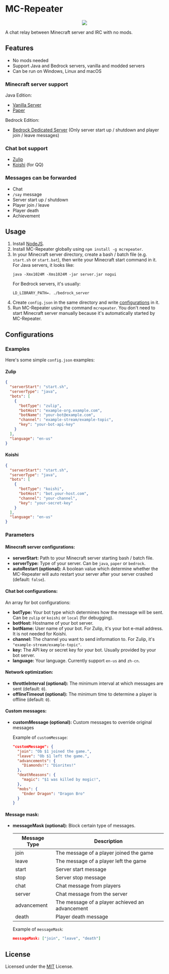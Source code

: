 # MC-Repeater

<p align="center"><img src="https://user-images.githubusercontent.com/20534082/69478424-119c6200-0e2d-11ea-979b-cafd2d1daf49.png"/></p>

A chat relay between Minecraft server and IRC with no mods.

## Features

+ No mods needed
+ Support Java and Bedrock servers, vanilla and modded servers
+ Can be run on Windows, Linux and macOS

### Minecraft server support

Java Edition:
+ [Vanilla Server](https://www.minecraft.net/download/server)
+ [Paper](https://papermc.io/)

Bedrock Edition:
+ [Bedrock Dedicated Server](https://www.minecraft.net/download/server/bedrock) (Only server start up / shutdown and player join / leave messages)

### Chat bot support

+ [Zulip](https://zulipchat.com/)
+ [Koishi](https://koishi.js.org/) (for QQ)

### Messages can be forwarded

+ Chat
+ `/say` message
+ Server start up / shutdown
+ Player join / leave
+ Player death
+ Achievement

## Usage

1. Install [NodeJS](https://nodejs.org/).
2. Install MC-Repeater globally using `npm install -g mcrepeater`.
3. In your Minecraft server directory, create a bash / batch file (e.g. `start.sh` or `start.bat`), then write your Minecraft start command in it. For Java servers, it looks like:
    ```
    java -Xmx1024M -Xms1024M -jar server.jar nogui
    ```
    For Bedrock servers, it's usually:
    ```
    LD_LIBRARY_PATH=. ./bedrock_server
    ```
4. Create `config.json` in the same directory and write [configurations](#configurations) in it.
5. Run MC-Repeater using the command `mcrepeater`. You don't need to start Minecraft server manually because it's automatically started by MC-Repeater.

## Configurations

### Examples

Here's some simple `config.json` examples:

#### Zulip

```json
{
  "serverStart": "start.sh",
  "serverType": "java",
  "bots": [
    {
      "botType": "zulip",
      "botHost": "example-org.example.com",
      "botName": "your-bot@example.com",
      "channel": "example-stream/example-topic",
      "key": "your-bot-api-key"
    }
  ],
  "language": "en-us"
}
```

#### Koishi

```json
{
  "serverStart": "start.sh",
  "serverType": "java",
  "bots": [
    {
      "botType": "koishi",
      "botHost": "bot.your-host.com",
      "channel": "your-channel",
      "key": "your-secret-key"
    }
  ],
  "language": "en-us"
}
```

### Parameters

#### Minecraft server configurations:

+ **serverStart:** Path to your Minecraft server starting bash / batch file.
+ **serverType:** Type of your server. Can be `java`, `paper` or `bedrock`.
+ **autoRestart (optional):** A boolean value which determine whether the MC-Repeater will auto restart your server after your server crashed (default: `false`).

#### Chat bot configurations:

An array for bot configurations:
+ **botType:** Your bot type which determines how the message will be sent. Can be `zulip` or `koishi` or `local` (for debugging).
+ **botHost:** Hostname of your bot server.
+ **botName:** User name of your bot. For Zulip, it's your bot e-mail address. It is not needed for Koishi.
+ **channel:** The channel you want to send information to. For Zulip, it's `"example-stream/example-topic"`.
+ **key:** The API key or secret key for your bot. Usually provided by your bot server.
+ **language:** Your language. Currently support `en-us` and `zh-cn`.

#### Network optimization:

+ **throttleInterval (optional):** The minimum interval at which messages are sent (default: `0`).
+ **offlineTimeout (optional):** The minimum time to determine a player is offline (default: `0`).

#### Custom messages:

+ **customMessage (optional):** Custom messages to override original messages

  Example of `customMessage`:

  ```json
  "customMessage": {
    "join": "Ob $1 joined the game.",
    "leave": "Ob $1 left the game.",
    "advancements": {
      "Diamonds!": "Diorites!"
    },
    "deathReasons": {
      "magic": "$1 was killed by mogic!",
    },
    "mobs": {
      "Ender Dragon": "Dragon Bro"
    }
  }
  ```

#### Message mask:

+ **messageMask (optional):** Block certain type of messages. 

  | Message Type | Description                                     |
  |--------------|-------------------------------------------------|
  | join         | The message of a player joined the game         |
  | leave        | The message of a player left the game           |
  | start        | Server start message                            |
  | stop         | Server stop message                             |
  | chat         | Chat message from players                       |
  | server       | Chat message from the server                    |
  | advancement  | The message of a player achieved an advancement |
  | death        | Player death message                            |

  Example of `messageMask`:

  ```json
  messageMask: ["join", "leave", "death"]
  ```

## License

Licensed under the [MIT](https://github.com/obstudio/MC-Repeater/blob/master/LICENSE) License.